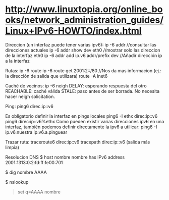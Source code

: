 # http://www.linuxtopia.org/online_books/network_administration_guides/Linux+IPv6-HOWTO/index.html


Direccion (un interfaz puede tener varias ipv6):
ip -6 addr  //consultar las direcciones actuales
ip -6 addr show dev eth0  //mostrar solo las direccion de la interfaz eth0
ip -6 addr add ip.v6.addr/prefix dev <interface>  //Añadir dirección ip a la interfaz

Rutas:
ip -6 route
ip -6 route get 2001:2::/80  //Nos da mas informacion (ej.: la dirección de salida que utilizara)
route -A inet6

Caché de vecinos:
ip -6 neigh
	DELAY: esperando respuesta del otro
	REACHABLE: caché válida
	STALE: paso antes de ser borrada. No necesita hacer neigh solicitation.


Ping:
ping6 direc:ip::v6

Es obligatorio definir la interfaz en pings locales
ping6 -I ethx direc:ip::v6
ping6 direc:ip::v6%ethx
Como pueden existir varias direcciones ipv6 en una interfaz, también podemos definir directamente la ipv6 a utilicar:
ping6 -I ip.v6.nuestra ip.v6.a.pinguear


Trazar ruta:
traceroute6 direc:ip::v6
tracepath direc:ip::v6  (salida más limpia)


Resolucion DNS
$ host nombre
nombre has IPv6 address 2001:1313:0:2:fd:ff:fe00:701

$ dig nombre AAAA

$ nslookup
> set q=AAAA
> nombre

